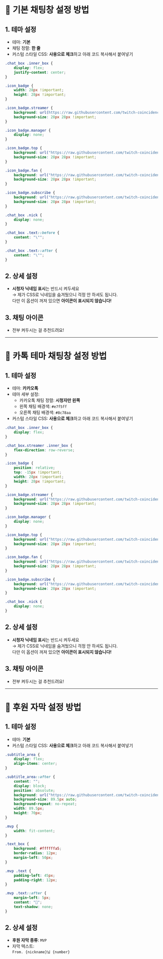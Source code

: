 # 💬 기본 채팅창 설정 방법

## 1. 테마 설정

- 테마: **기본**
- 채팅 정렬: **한 줄**
- 커스텀 스타일 CSS: **사용으로 체크**하고 아래 코드 복사해서 붙여넣기

```css
.chat_box .inner_box {
	display: flex;
  	justify-content: center;
}

.icon_badge {
	width: 28px !important;
  	height: 28px !important;
}

.icon_badge.streamer {
	background: url(https://raw.githubusercontent.com/twitch-coincidence/hongdoyu/refs/heads/main/2025/July/img/chat_streamer.webp);
  	background-size: 28px 28px !important;
}

.icon_badge.manager {
  	display: none;
}

.icon_badge.top {
	background: url("https://raw.githubusercontent.com/twitch-coincidence/hongdoyu/refs/heads/main/2025/July/img/chat_top.webp") 50% 50% no-repeat !important;
	background-size: 28px 28px !important;
}

.icon_badge.fan {
	background: url("https://raw.githubusercontent.com/twitch-coincidence/hongdoyu/refs/heads/main/2025/July/img/chat_fan.webp") 50% 50% no-repeat !important;
	background-size: 28px 28px !important;
}

.icon_badge.subscribe {
	background: url("https://raw.githubusercontent.com/twitch-coincidence/hongdoyu/refs/heads/main/2025/July/img/chat_subscribe.webp") 50% 50% no-repeat !important;
	background-size: 28px 28px !important;
}

.chat_box .nick {
	display: none;
}

.chat_box .text::before {
	content: "\"";
}

.chat_box .text::after {
	content: "\"";
}
```

## 2. 상세 설정

- **시청자 닉네임 표시**는 반드시 켜두세요  
  → 제가 CSS로 닉네임을 숨겨뒀으니 걱정 안 하셔도 됩니다.  
  다만 이 옵션이 꺼져 있으면 **아이콘이 표시되지 않습니다!**

## 3. 채팅 아이콘

- 전부 켜두시는 걸 추천드려요!

---

# 💛 카톡 테마 채팅창 설정 방법

## 1. 테마 설정

- 테마: **카카오톡**
- 테마 세부 설정:  
  - 카카오톡 채팅 정렬: **시청자만 왼쪽**  
  - 왼쪽 채팅 배경색: `#e7f5ff`  
  - 오른쪽 채팅 배경색: `#8c78aa`
- 커스텀 스타일 CSS: **사용으로 체크**하고 아래 코드 복사해서 붙여넣기

```css
.chat_box .inner_box {
	display: flex;
}

.chat_box.streamer .inner_box {
	flex-direction: row-reverse;
}

.icon_badge {
  	position: relative;
  	top: -15px !important;
	width: 28px !important;
  	height: 28px !important;
}

.icon_badge.streamer {
	background: url("https://raw.githubusercontent.com/twitch-coincidence/hongdoyu/refs/heads/main/2025/July/img/chat_streamer.webp") 50% 50% no-repeat !important;
  	background-size: 28px 28px !important;
}

.icon_badge.manager {
  	display: none;
}

.icon_badge.top {
	background: url("https://raw.githubusercontent.com/twitch-coincidence/hongdoyu/refs/heads/main/2025/July/img/chat_top.webp") 50% 50% no-repeat !important;
	background-size: 28px 28px !important;
}

.icon_badge.fan {
	background: url("https://raw.githubusercontent.com/twitch-coincidence/hongdoyu/refs/heads/main/2025/July/img/chat_fan.webp") 50% 50% no-repeat !important;
	background-size: 28px 28px !important;
}

.icon_badge.subscribe {
	background: url("https://raw.githubusercontent.com/twitch-coincidence/hongdoyu/refs/heads/main/2025/July/img/chat_subscribe.webp") 50% 50% no-repeat !important;
	background-size: 28px 28px !important;
}

.chat_box .nick {
	display: none;
}
```

## 2. 상세 설정

- **시청자 닉네임 표시**는 반드시 켜두세요  
  → 제가 CSS로 닉네임을 숨겨뒀으니 걱정 안 하셔도 됩니다.  
  다만 이 옵션이 꺼져 있으면 **아이콘이 표시되지 않습니다!**

## 3. 채팅 아이콘

- 전부 켜두시는 걸 추천드려요!

---

# 💸 후원 자막 설정 방법

## 1. 테마 설정

- 테마: **기본**
- 커스텀 스타일 CSS: **사용으로 체크**하고 아래 코드 복사해서 붙여넣기

```css
.subtitle_area {
	display: flex;
  	align-items: center;
}

.subtitle_area::after {
	content: "";
   	display: block;
  	position: absolute;
  	background: url("https://raw.githubusercontent.com/twitch-coincidence/hongdoyu/refs/heads/main/2025/July/img/donation_icon.webp");
	background-size: 89.5px auto;
  	background-repeat: no-repeat;
  	width: 89.5px;
  	height: 70px;
}

.mvp {
	width: fit-content;
}

.text_box {
	background: #ffffffa5;
  	border-radius: 12px;
  	margin-left: 50px;
}

.mvp .text {
	padding-left: 45px;
  	padding-right: 12px;
}

.mvp .text::after {
  	margin-left: 5px;
	content: "🤍";
  	text-shadow: none;
}
```

## 2. 상세 설정

- **후원 자막 종류**: `MVP`
- 자막 텍스트:  
  `From. {nickname}님 {number}`
